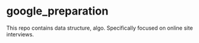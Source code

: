 # google_preparation
This repo contains data structure, algo. Specifically focused on online site interviews.
